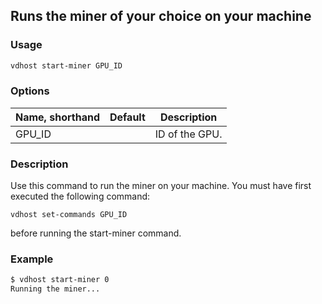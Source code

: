 ## Runs the miner of your choice on your machine

### Usage
```bash
vdhost start-miner GPU_ID
```

### Options
| Name, shorthand | Default | Description |
| --------------- | ------- | ----------- |
| GPU_ID |      | ID of the GPU. |


### Description
Use this command to run the miner on your machine. You must have first executed the following command: 

`vdhost set-commands GPU_ID`

before running the start-miner command. 


### Example
```bash
$ vdhost start-miner 0
Running the miner...
```
